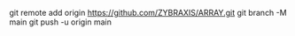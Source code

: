 git remote add origin https://github.com/ZYBRAXIS/ARRAY.git
git branch -M main
git push -u origin main
